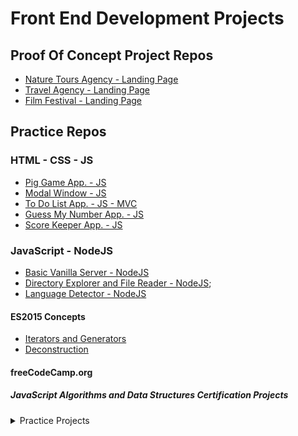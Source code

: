 # Front End Development Projects

## Proof Of Concept Project Repos
* [Nature Tours Agency - Landing Page](https://github.com/paulAlexSerban/PWC-Nature-Tours)
* [Travel Agency - Landing Page](https://github.com/paulAlexSerban/Travel-Agency-Landing-Page)
* [Film Festival - Landing Page](https://github.com/paulAlexSerban/CSS-Bootstrap-Boston-Film-Festival)

## Practice Repos

### HTML - CSS - JS
* [Pig Game App. - JS](https://github.com/paulAlexSerban/JS-Pig-Game)
* [Modal Window - JS](https://github.com/paulAlexSerban/JS-Modal-Window)
* [To Do List App. - JS - MVC](https://github.com/paulAlexSerban/JS-MVC-ToDo-List-App)
* [Guess My Number App. - JS](https://github.com/paulAlexSerban/JS-Guess-My-Number-App)
* [Score Keeper App. - JS](https://github.com/paulAlexSerban/JS-Score-Keeper-App)

### JavaScript - NodeJS
* [Basic Vanilla Server - NodeJS](https://github.com/paulAlexSerban/NodeJS-Basic-Vanilla-Server)
* [Directory Explorer and File Reader - NodeJS](https://github.com/paulAlexSerban/NodeJS-Directory-Explorer-and-File-Reader);
* [Language Detector - NodeJS](https://github.com/paulAlexSerban/NodeJS-Language-Detector)

#### ES2015 Concepts
* [Iterators and Generators](https://github.com/paulAlexSerban/ES2015---Iterators-and-Generators)
* [Deconstruction](https://github.com/paulAlexSerban/ES2015---Desconstruction)

#### freeCodeCamp.org
##### JavaScript Algorithms and Data Structures Certification Projects


<details>
<summary>Practice Projects</summary>
  * [Basic JavaScript]()
  * [Basic JavaScript]()
</detail s>

##### Responsive Web Design Certification Projects

### Miscellaneous Technologies
#### XML Technologies
* [XML - XSLT - XPath - XQuery](https://github.com/paulAlexSerban/XML-XSLT-XQuery-xPath)

